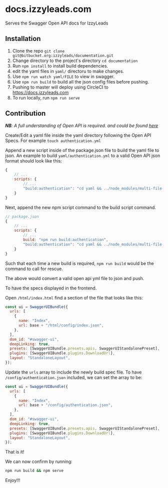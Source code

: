 # docs.izzyleads.com

Serves the Swagger Open API docs for IzzyLeads

## Installation

1. Clone the repo `git clone git@bitbucket.org:izzyleads/documentation.git`
2. Change directory to the project's directory `cd documentation`
3. Run `npm install` to install build dependencies.
4. edit the yaml files in `yaml/` directoru to make changes.
5. Use `npm run watch yaml/FILE` to view in swagger.
6. Use `npm run build` to build all the json config files before pushing.
7. Pushing to master will deploy using CircleCI to https://docs.izzyleads.com
8. To run locally, run `npm run serve`

## Contribution

_**NB**: A full understanding of Open API is required. and could be found [here](https://swagger.io/specification/)_

Create/Edit a yaml file inside the yaml directory following the Open API Specs. For example `touch authentication.yml`

Append a new script inside of the package.json file to build the yaml file to json. An example to build `yaml/authentication.yml` to a valid Open API json format should look like this:

```js
{
    // ...
    scripts: {
        // ...
        "build:authentication": "cd yaml && ../node_modules/multi-file-swagger/resolve.js authentication.yml > ../html/config/authentication.json"
    }
}

```

Next, append the new npm script command to the build script command.

```js
// package.json
{
    // ...
    scripts: {
        // ...
        build: "npm run build:authentication",
        "build:authentication": "cd yaml && ../node_modules/multi-file-swagger/resolve.js authentication.yml > ../html/config/authentication.json"
    }
}
```

Such that each time a new build is required, `npm run build` would be the command to call for rescue.

The above would convert a valid open api yml file to json and push.

To have the specs displayed in the frontend.

Open `/html/index.html` find a section of the file that looks like this:

```js
const ui = SwaggerUIBundle({
  urls: [
    {
      name: "Index",
      url: base + "/html/config/index.json",
    },
  ],
  dom_id: "#swagger-ui",
  deepLinking: true,
  presets: [SwaggerUIBundle.presets.apis, SwaggerUIStandalonePreset],
  plugins: [SwaggerUIBundle.plugins.DownloadUrl],
  layout: "StandaloneLayout",
});
```

Update the `urls` array to include the newly build spec file. To have `/config/authentication.json` included, we can set the array to be:

```js
const ui = SwaggerUIBundle({
  urls: [
    {
      name: "Index",
      url: base + "/config/authentication.json",
    },
  ],
  dom_id: "#swagger-ui",
  deepLinking: true,
  presets: [SwaggerUIBundle.presets.apis, SwaggerUIStandalonePreset],
  plugins: [SwaggerUIBundle.plugins.DownloadUrl],
  layout: "StandaloneLayout",
});
```

That is it!

We can now confirm by running:

```bash
npm run build && npm serve
```

Enjoy!!!
